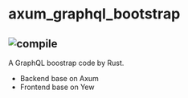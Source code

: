 # axum_graphql_bootstrap
![compile]( https://github.com/chho/axum_graphql_bootstrap/actions/workflows/actions.yml/badge.svg)
---
A GraphQL boostrap code by Rust.

- Backend base on Axum
- Frontend base on Yew
